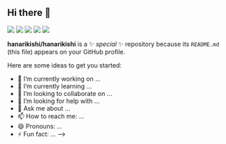 

## Hi there 👋
![](http://github-profile-summary-cards.vercel.app/api/cards/profile-details?username=hanarikishi&theme=gruvbox)
![](http://github-profile-summary-cards.vercel.app/api/cards/repos-per-language?username=hanarikishi&theme=gruvbox)
![](http://github-profile-summary-cards.vercel.app/api/c--ards/most-commit-language?username=hanarikishi&theme=gruvbox)
![](http://github-profile-summary-cards.vercel.app/api/cards/stats?username=hanarikishi&theme=gruvbox)
![](http://github-profile-summary-cards.vercel.app/api/cards/productive-time?username=hanarikishi&theme=gruvbox&utcOffset=9)


**hanarikishi/hanarikishi** is a ✨ _special_ ✨ repository because its `README.md` (this file) appears on your GitHub profile.

Here are some ideas to get you started:

- 🔭 I’m currently working on ...
- 🌱 I’m currently learning ...
- 👯 I’m looking to collaborate on ...
- 🤔 I’m looking for help with ...
- 💬 Ask me about ...
- 📫 How to reach me: ...
- 😄 Pronouns: ...
- ⚡ Fun fact: ...
-->
